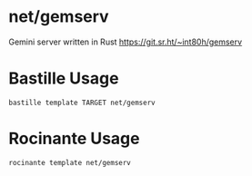 # net/gemserv
Gemini server written in Rust
https://git.sr.ht/~int80h/gemserv

# Bastille Usage
```shell
bastille template TARGET net/gemserv
```

# Rocinante Usage
```shell
rocinante template net/gemserv
```
